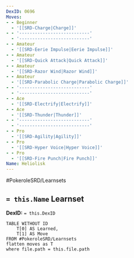```yaml
---
DexID: 0696
Moves:
- - Beginner
  - '[[SRD-Charge|Charge]]'
- - '---------------------------'
  - '---------------------------'
- - Amateur
  - '[[SRD-Eerie Impulse|Eerie Impulse]]'
- - Amateur
  - '[[SRD-Quick Attack|Quick Attack]]'
- - Amateur
  - '[[SRD-Razor Wind|Razor Wind]]'
- - Amateur
  - '[[SRD-Parabolic Charge|Parabolic Charge]]'
- - '---------------------------'
  - '---------------------------'
- - Ace
  - '[[SRD-Electrify|Electrify]]'
- - Ace
  - '[[SRD-Thunder|Thunder]]'
- - '---------------------------'
  - '---------------------------'
- - Pro
  - '[[SRD-Agility|Agility]]'
- - Pro
  - '[[SRD-Hyper Voice|Hyper Voice]]'
- - Pro
  - '[[SRD-Fire Punch|Fire Punch]]'
Name: Heliolisk
---
```


#PokeroleSRD/Learnsets

## `= this.Name` Learnset

**DexID:** `= this.DexID`

```dataview
TABLE WITHOUT ID
    T[0] AS Learned,
    T[1] AS Move
FROM #PokeroleSRD/Learnsets
flatten moves as T
where file.path = this.file.path
```

